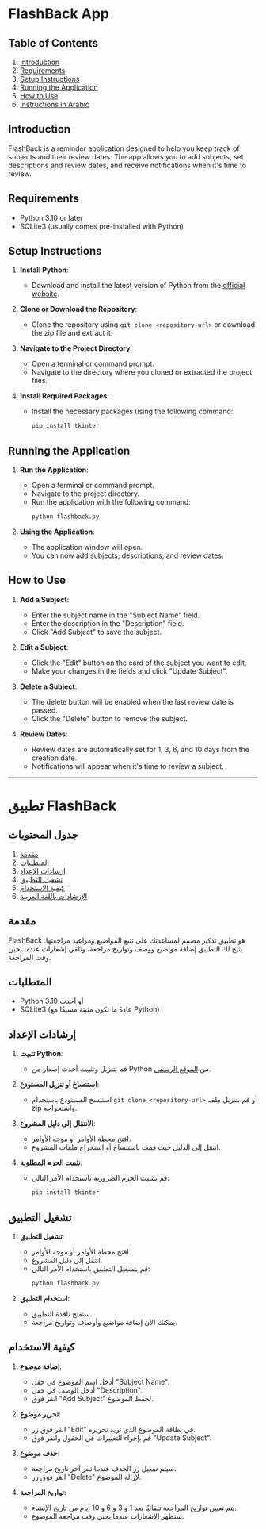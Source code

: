 # FlashBack App

## Table of Contents
1. [Introduction](#introduction)
2. [Requirements](#requirements)
3. [Setup Instructions](#setup-instructions)
4. [Running the Application](#running-the-application)
5. [How to Use](#how-to-use)
6. [Instructions in Arabic](#instructions-in-arabic)

## Introduction
FlashBack is a reminder application designed to help you keep track of subjects and their review dates. The app allows you to add subjects, set descriptions and review dates, and receive notifications when it's time to review.

## Requirements
- Python 3.10 or later
- SQLite3 (usually comes pre-installed with Python)

## Setup Instructions
1. **Install Python**:
    - Download and install the latest version of Python from the [official website](https://www.python.org/).

2. **Clone or Download the Repository**:
    - Clone the repository using `git clone <repository-url>` or download the zip file and extract it.

3. **Navigate to the Project Directory**:
    - Open a terminal or command prompt.
    - Navigate to the directory where you cloned or extracted the project files.

4. **Install Required Packages**:
    - Install the necessary packages using the following command:
      ```sh
      pip install tkinter
      ```

## Running the Application
1. **Run the Application**:
    - Open a terminal or command prompt.
    - Navigate to the project directory.
    - Run the application with the following command:
      ```sh
      python flashback.py
      ```

2. **Using the Application**:
    - The application window will open.
    - You can now add subjects, descriptions, and review dates.

## How to Use
1. **Add a Subject**:
    - Enter the subject name in the "Subject Name" field.
    - Enter the description in the "Description" field.
    - Click "Add Subject" to save the subject.

2. **Edit a Subject**:
    - Click the "Edit" button on the card of the subject you want to edit.
    - Make your changes in the fields and click "Update Subject".

3. **Delete a Subject**:
    - The delete button will be enabled when the last review date is passed.
    - Click the "Delete" button to remove the subject.

4. **Review Dates**:
    - Review dates are automatically set for 1, 3, 6, and 10 days from the creation date.
    - Notifications will appear when it's time to review a subject.

---

# تطبيق FlashBack

## جدول المحتويات
1. [مقدمة](#مقدمة)
2. [المتطلبات](#المتطلبات)
3. [إرشادات الإعداد](#إرشادات-الإعداد)
4. [تشغيل التطبيق](#تشغيل-التطبيق)
5. [كيفية الاستخدام](#كيفية-الاستخدام)
6. [الإرشادات باللغة العربية](#الإرشادات-باللغة-العربية)

## مقدمة
FlashBack هو تطبيق تذكير مصمم لمساعدتك على تتبع المواضيع ومواعيد مراجعتها. يتيح لك التطبيق إضافة مواضيع ووصف وتواريخ مراجعة، وتلقي إشعارات عندما يحين وقت المراجعة.

## المتطلبات
- Python 3.10 أو أحدث
- SQLite3 (عادةً ما تكون مثبتة مسبقًا مع Python)

## إرشادات الإعداد
1. **تثبيت Python**:
    - قم بتنزيل وتثبيت أحدث إصدار من Python من [الموقع الرسمي](https://www.python.org/).

2. **استنساخ أو تنزيل المستودع**:
    - استنسخ المستودع باستخدام `git clone <repository-url>` أو قم بتنزيل ملف zip واستخراجه.

3. **الانتقال إلى دليل المشروع**:
    - افتح محطة الأوامر أو موجه الأوامر.
    - انتقل إلى الدليل حيث قمت باستنساخ أو استخراج ملفات المشروع.

4. **تثبيت الحزم المطلوبة**:
    - قم بتثبيت الحزم الضرورية باستخدام الأمر التالي:
      ```sh
      pip install tkinter
      ```

## تشغيل التطبيق
1. **تشغيل التطبيق**:
    - افتح محطة الأوامر أو موجه الأوامر.
    - انتقل إلى دليل المشروع.
    - قم بتشغيل التطبيق باستخدام الأمر التالي:
      ```sh
      python flashback.py
      ```

2. **استخدام التطبيق**:
    - ستفتح نافذة التطبيق.
    - يمكنك الآن إضافة مواضيع وأوصاف وتواريخ مراجعة.

## كيفية الاستخدام
1. **إضافة موضوع**:
    - أدخل اسم الموضوع في حقل "Subject Name".
    - أدخل الوصف في حقل "Description".
    - انقر فوق "Add Subject" لحفظ الموضوع.

2. **تحرير موضوع**:
    - انقر فوق زر "Edit" في بطاقة الموضوع الذي تريد تحريره.
    - قم بإجراء التغييرات في الحقول وانقر فوق "Update Subject".

3. **حذف موضوع**:
    - سيتم تفعيل زر الحذف عندما تمر آخر تاريخ مراجعة.
    - انقر فوق زر "Delete" لإزالة الموضوع.

4. **تواريخ المراجعة**:
    - يتم تعيين تواريخ المراجعة تلقائيًا بعد 1 و 3 و 6 و 10 أيام من تاريخ الإنشاء.
    - ستظهر الإشعارات عندما يحين وقت مراجعة الموضوع.
